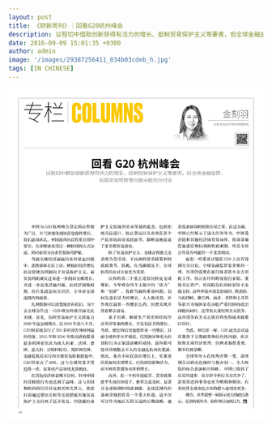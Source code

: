 ```yaml
---
layout: post
title: 《财新周刊》｜回看G20杭州峰会
description: 议程切中借助创新获得有活力的增长、抵制贸易保护主义等要害，但全球金融监管、短期宏观管理等问题未能充分讨论
date: 2016-09-09 15:01:35 +0300
author: admin
image: '/images/29387256411_034b03cdeb_h.jpg'
tags: [IN CHINESE]
---
```

<a href="/pdf/p42-45.pdf" target="_blank">
  <img src="/images/-ygo33xn75m0lfjmr-1.jpg" alt="Xin" style="cursor: pointer;" />
</a>
